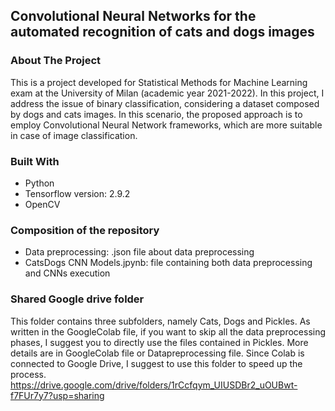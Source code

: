 ## Convolutional Neural Networks for the automated recognition of cats and dogs images

### About The Project
This is a project developed for Statistical Methods for Machine Learning exam at the University of Milan (academic year 2021-2022). In this project, I address the issue of binary classification, considering a dataset composed by dogs and cats images. In this scenario, the proposed approach is to employ Convolutional Neural Network frameworks, which are more suitable in case of image classification.

### Built With
* Python
* Tensorflow version: 2.9.2
* OpenCV

### Composition of the repository
- Data preprocessing: .json file about data preprocessing
- CatsDogs CNN Models.jpynb: file containing both data preprocessing and CNNs execution

### Shared Google drive folder
This folder contains three subfolders, namely Cats, Dogs and Pickles. As written in the GoogleColab file, if you want to skip all the data preprocessing phases, I suggest you to directly use the files contained in Pickles. More details are in GoogleColab file or Datapreprocessing file. Since Colab is connected to Google Drive, I suggest to use this folder to speed up the process.
https://drive.google.com/drive/folders/1rCcfqym_UIUSDBr2_uOUBwt-f7FUr7y7?usp=sharing


